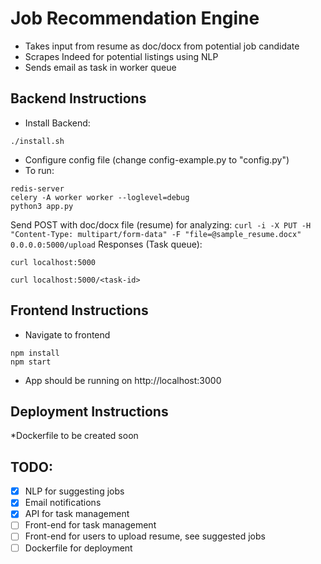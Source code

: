 # Job Recommendation Engine
- Takes input from resume as doc/docx from potential job candidate
- Scrapes Indeed for potential listings using NLP
- Sends email as task in worker queue
## Backend Instructions
- Install Backend:
```
./install.sh
```
- Configure config file (change config-example.py to "config.py")
- To run:
```
redis-server
celery -A worker worker --loglevel=debug
python3 app.py
```
Send POST with doc/docx file (resume) for analyzing:
`curl -i -X PUT -H "Content-Type: multipart/form-data" -F "file=@sample_resume.docx" 0.0.0.0:5000/upload`
Responses (Task queue):
```
curl localhost:5000
``` 
```
curl localhost:5000/<task-id>
```

## Frontend Instructions
- Navigate to frontend
```
npm install
npm start
```
- App should be running on http://localhost:3000

## Deployment Instructions
*Dockerfile to be created soon

## TODO:
 * [x] NLP for suggesting jobs
 * [x] Email notifications
 * [x] API for task management 
 * [ ] Front-end for task management
 * [ ] Front-end for users to upload resume, see suggested jobs
 * [ ] Dockerfile for deployment
